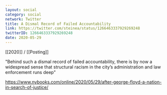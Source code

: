 ```yaml
---
layout: social
category: social
network: Twitter
title: A Dismal Record of Failed Accountability
link: https://twitter.com/steinea/status/1266463337929269248
twitterID: 1266463337929269248
date: 2020-05-29
---
```


[[2020]] / [[Posting]]

"Behind such a dismal record of failed accountability, there is by now a widespread sense that structural racism in the city’s administration and law enforcement runs deep"

<https://www.nybooks.com/online/2020/05/29/after-george-floyd-a-nation-in-search-of-justice/>
